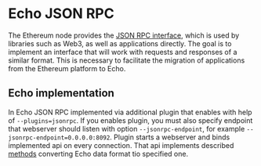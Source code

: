 # Echo JSON RPC

The Ethereum node provides the [JSON RPC interface](https://github.com/ethereum/wiki/wiki/JSON-RPC#json-rpc-methods), which is used by libraries such as Web3, as well as applications directly. The goal is to implement an interface that will work with requests and responses of a similar format. This is necessary to facilitate the migration of applications from the Ethereum platform to Echo.

## Echo implementation

In Echo JSON RPC implemented via additional plugin that enables with help of `--plugins=jsonrpc`. If you enables plugin, you must also specify endpoint that webserver should listen with option `--jsonrpc-endpoint`, for example `--jsonrpc-endpoint=0.0.0.0:8092`. Plugin starts a webserver and binds implemented api on every connection. That api implements described [methods](methods-list.md) converting Echo data format tio specified one. 